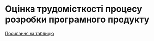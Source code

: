 # Оцінка трудомісткості процесу розробки програмного продукту
[Посилання на таблицю]([https://www.example.com](https://docs.google.com/spreadsheets/d/1lS2JO7MkpiyrwXKC1qwF-ehJ0b_8aFVhon3aFsQXGkc/edit#gid=0)https://docs.google.com/spreadsheets/d/1lS2JO7MkpiyrwXKC1qwF-ehJ0b_8aFVhon3aFsQXGkc/edit#gid=0)
